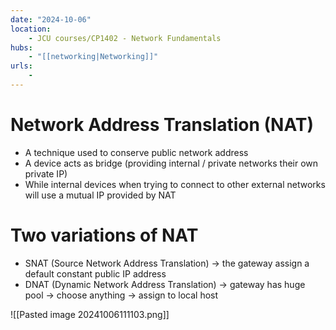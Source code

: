 ```yaml
---
date: "2024-10-06"
location: 
    - JCU courses/CP1402 - Network Fundamentals
hubs: 
    - "[[networking|Networking]]"
urls:
    - 
---
```


# Network Address Translation (NAT)
+ A technique used to conserve public network address
+ A device acts as bridge (providing internal / private networks their own private IP) 
+ While internal devices when trying to connect to other external networks will use a mutual IP provided by NAT

# Two variations of NAT
+ SNAT (Source Network Address Translation) -> the gateway assign a default constant public IP address 
+ DNAT (Dynamic Network Address Translation) -> gateway has huge pool -> choose anything -> assign to local host

![[Pasted image 20241006111103.png]]
